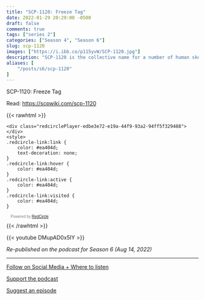 ```yaml
---
title: "SCP-1120: Freeze Tag"
date: 2022-01-29 20:29:00 -0500
draft: false
comments: true
tags: ["series 2"]
categories: ["Season 4", "Season 6"]
slug: scp-1120
images: ["https://i.ibb.co/p115yvW/SCP-1120.jpg"]
description: "SCP-1120 is the collective name for a number of human skeletons encased in what appears to be pyroclastic igneous rock."
aliases: [
	"/posts/s6/scp-1120"
]
---
```


SCP-1120: Freeze Tag

Read: https://scpwiki.com/scp-1120

{{< rawhtml >}}
<script async defer onload="redcircleIframe();" src="https://api.podcache.net/embedded-player/sh/63705181-2bd5-4fc1-a869-6f5b27226efa/ep/edbe3e72-e19a-44f9-93a2-94ff5f329488"></script>
    <div class="redcirclePlayer-edbe3e72-e19a-44f9-93a2-94ff5f329488"></div>
    <style>
    .redcircle-link:link {
        color: #ea404d;
        text-decoration: none;
    }
    .redcircle-link:hover {
        color: #ea404d;
    }
    .redcircle-link:active {
        color: #ea404d;
    }
    .redcircle-link:visited {
        color: #ea404d;
    }
</style>
<p style="margin-top:3px;margin-left:11px;font-family: sans-serif;font-size: 10px; color: gray;">Powered by <a class="redcircle-link" href="https://redcircle.com?utm_source=rc_embedded_player&utm_medium=web&utm_campaign=embedded_v1">RedCircle</a></p>
{{< /rawhtml >}}

{{< youtube DMupAD0x5IY >}}

*Re-published on the podcast for Season 6 (Aug 14, 2022)*

---

[Follow on Social Media + Where to listen](/links)

[Support the podcast](/support)

[Suggest an episode](/suggest)
